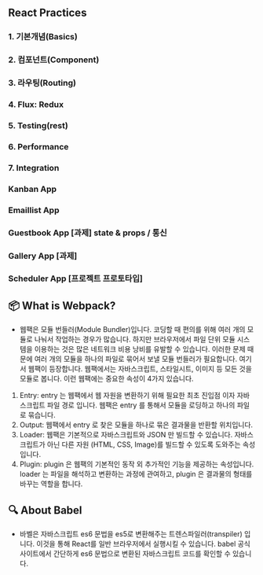 ## React Practices

### 1.  기본개념(Basics)
### 2.  컴포넌트(Component)
### 3.  라우팅(Routing)
### 4.  Flux: Redux
### 5.  Testing(rest)
### 6.  Performance
### 7.  Integration

### Kanban App
### Emaillist App
### Guestbook App    [과제] state & props / 통신
### Gallery App      [과제]
### Scheduler App    [프로젝트 프로토타입]


## 📦 What is Webpack?
* 웹팩은 모듈 번들러(Module Bundler)입니다. 코딩할 때 편의를 위해 여러 개의 모듈로 나눠서 작업하는 경우가 많습니다. 하지만 브라우저에서 파일 단위 모듈 시스템을 이용하는 것은 많은 네트워크 비용 낭비를 유발할 수 있습니다. 이러한 문제 때문에 여러 개의 모듈을 하나의 파일로 묶어서 보낼 모듈 번들러가 필요합니다. 여기서 웹팩이 등장합니다. 웹팩에서는 자바스크립트, 스타일시트, 이미지 등 모든 것을 모듈로 봅니다. 이런 웹팩에는 중요한 속성이 4가지 있습니다.

1. Entry:
    entry 는 웹팩에서 웹 자원을 변환하기 위해 필요한 최초 진입점 이자 자바스크립트 파일 경로 입니다. 웹팩은 entry 를 통해서 모듈을 로딩하고 하나의 파일로 묶습니다.
2. Output:
    웹팩에서 entry 로 찾은 모듈을 하나로 묶은 결과물을 반환할 위치입니다.
3. Loader:
    웹팩은 기본적으로 자바스크립트와 JSON 만 빌드할 수 있습니다. 자바스크립트가 아닌 다른 자원 (HTML, CSS, Image)를 빌드할 수 있도록 도와주는 속성입니다.
4. Plugin:
    plugin 은 웹팩의 기본적인 동작 외 추가적인 기능을 제공하는 속성입니다. loader 는 파일을 해석하고 변환하는 과정에 관여하고, plugin 은 결과물의 형태를 바꾸는 역할을 합니다.

## 🔍 About Babel
* 바벨은 자바스크립트 es6 문법을 es5로 변환해주는 트렌스파일러(transpiler) 입니다. 이것을 통해 React를 일반 브라우저에서 실행시킬 수 있습니다. babel 공식 사이트에서 간단하게 es6 문법으로 변환된 자바스크립트 코드를 확인할 수 있습니다.